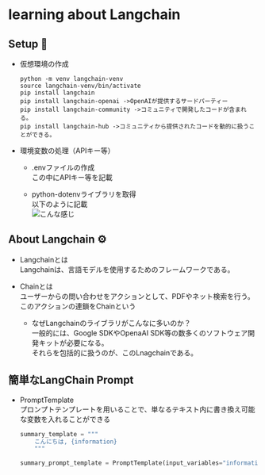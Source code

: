 # learning about Langchain

## Setup 📝
- 仮想環境の作成
    ```tarminal
    python -m venv langchain-venv  
    source langchain-venv/bin/activate  
    pip install langchain  
    pip install langchain-openai ->OpenAIが提供するサードパーティー  
    pip install langchain-community ->コミュニティで開発したコードが含まれる。
    pip install langchain-hub ->コミュニティから提供されたコードを動的に扱うことができる。
    ```

- 環境変数の処理（APIキー等）  
    + .envファイルの作成  
    この中にAPIキー等を記載  
    
    + python-dotenvライブラリを取得  
    以下のように記載  
    ![こんな感じ](/langchain-content/images/dotenv_ex.png)

## About Langchain ⚙  
- Langchainとは  
    Langchainは、言語モデルを使用するためのフレームワークである。  

- Chainとは  
    ユーザーからの問い合わせをアクションとして、PDFやネット検索を行う。  
    このアクションの連鎖をChainという

    - なぜLangchainのライブラリがこんなに多いのか？  
    一般的には、Google SDKやOpenaAI SDK等の数多くのソフトウェア開発キットが必要になる。  
    それらを包括的に扱うのが、このLnagchainである。

## 簡単なLangChain Prompt  
- PromptTemplate  
    プロンプトテンプレートを用いることで、単なるテキスト内に書き換え可能な変数を入れることができる  
    ```python
    summary_template = """
        こんにちは, {information}
        """

    summary_prompt_template = PromptTemplate(input_variables="information", template=summary_template)
    ```

